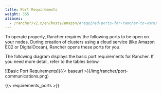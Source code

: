 ```yaml
---
title: Port Requirements
weight: 355
aliases:
  - /rancher/v2.x/en/hosts/amazon/#required-ports-for-rancher-to-work/
---
```


To operate properly, Rancher requires the following ports to be open on your nodes. During creation of clusters using a cloud service (like Amazon EC2 or DigitalOcean), Rancher opens these ports for you.

The following diagram displays the basic port requirements for Rancher. If you need more detail, refer to the tables below.

![Basic Port Requirements]({{< baseurl >}}/img/rancher/port-communications.png)

{{< requirements_ports >}}
